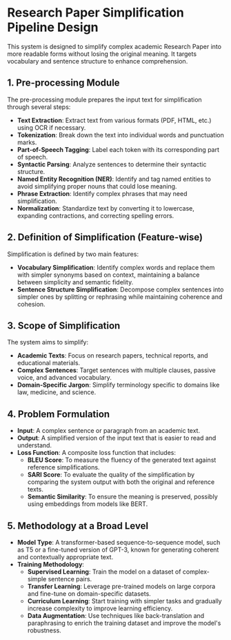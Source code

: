 # Research Paper Simplification Pipeline Design

This system is designed to simplify complex academic Research Paper into more readable forms without losing the original meaning. It targets vocabulary and sentence structure to enhance comprehension.

## 1. Pre-processing Module

The pre-processing module prepares the input text for simplification through several steps:

- **Text Extraction**: Extract text from various formats (PDF, HTML, etc.) using OCR if necessary.
- **Tokenization**: Break down the text into individual words and punctuation marks.
- **Part-of-Speech Tagging**: Label each token with its corresponding part of speech.
- **Syntactic Parsing**: Analyze sentences to determine their syntactic structure.
- **Named Entity Recognition (NER)**: Identify and tag named entities to avoid simplifying proper nouns that could lose meaning.
- **Phrase Extraction**: Identify complex phrases that may need simplification.
- **Normalization**: Standardize text by converting it to lowercase, expanding contractions, and correcting spelling errors.

## 2. Definition of Simplification (Feature-wise)

Simplification is defined by two main features:

- **Vocabulary Simplification**: Identify complex words and replace them with simpler synonyms based on context, maintaining a balance between simplicity and semantic fidelity.
- **Sentence Structure Simplification**: Decompose complex sentences into simpler ones by splitting or rephrasing while maintaining coherence and cohesion.

## 3. Scope of Simplification

The system aims to simplify:

- **Academic Texts**: Focus on research papers, technical reports, and educational materials.
- **Complex Sentences**: Target sentences with multiple clauses, passive voice, and advanced vocabulary.
- **Domain-Specific Jargon**: Simplify terminology specific to domains like law, medicine, and science.

## 4. Problem Formulation

- **Input**: A complex sentence or paragraph from an academic text.
- **Output**: A simplified version of the input text that is easier to read and understand.
- **Loss Function**: A composite loss function that includes:
  - **BLEU Score**: To measure the fluency of the generated text against reference simplifications.
  - **SARI Score**: To evaluate the quality of the simplification by comparing the system output with both the original and reference texts.
  - **Semantic Similarity**: To ensure the meaning is preserved, possibly using embeddings from models like BERT.

## 5. Methodology at a Broad Level

- **Model Type**: A transformer-based sequence-to-sequence model, such as T5 or a fine-tuned version of GPT-3, known for generating coherent and contextually appropriate text.
- **Training Methodology**:
  - **Supervised Learning**: Train the model on a dataset of complex-simple sentence pairs.
  - **Transfer Learning**: Leverage pre-trained models on large corpora and fine-tune on domain-specific datasets.
  - **Curriculum Learning**: Start training with simpler tasks and gradually increase complexity to improve learning efficiency.
  - **Data Augmentation**: Use techniques like back-translation and paraphrasing to enrich the training dataset and improve the model's robustness.

